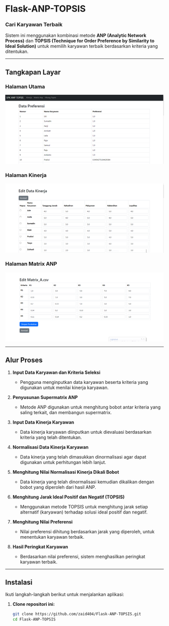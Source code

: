 # Flask-ANP-TOPSIS

### Cari Karyawan Terbaik

Sistem ini menggunakan kombinasi metode **ANP (Analytic Network Process)** dan **TOPSIS (Technique for Order Preference by Similarity to Ideal Solution)** untuk memilih karyawan terbaik berdasarkan kriteria yang ditentukan.

---

## Tangkapan Layar

### Halaman Utama
[![Preview Video](https://github.com/zaid404/Flask-ANP-TOPSIS/raw/main/index.png)](https://github.com/zaid404/Flask-ANP-TOPSIS/raw/main/bandicam%202024-11-17%2013-16-14-709.avi)

### Halaman Kinerja
![Halaman Kinerja](https://github.com/zaid404/Flask-ANP-TOPSIS/raw/main/kinerja.png)

### Halaman Matrix ANP
![Halaman Matrix ANP](https://github.com/zaid404/Flask-ANP-TOPSIS/raw/main/matrix.png)

---

## Alur Proses

1. **Input Data Karyawan dan Kriteria Seleksi**
   - Pengguna menginputkan data karyawan beserta kriteria yang digunakan untuk menilai kinerja karyawan.

2. **Penyusunan Supermatrix ANP**
   - Metode ANP digunakan untuk menghitung bobot antar kriteria yang saling terkait, dan membangun supermatrix.

3. **Input Data Kinerja Karyawan**
   - Data kinerja karyawan diinputkan untuk dievaluasi berdasarkan kriteria yang telah ditentukan.

4. **Normalisasi Data Kinerja Karyawan**
   - Data kinerja yang telah dimasukkan dinormalisasi agar dapat digunakan untuk perhitungan lebih lanjut.

5. **Menghitung Nilai Normalisasi Kinerja Dikali Bobot**
   - Data kinerja yang telah dinormalisasi kemudian dikalikan dengan bobot yang diperoleh dari hasil ANP.

6. **Menghitung Jarak Ideal Positif dan Negatif (TOPSIS)**
   - Menggunakan metode TOPSIS untuk menghitung jarak setiap alternatif (karyawan) terhadap solusi ideal positif dan negatif.

7. **Menghitung Nilai Preferensi**
   - Nilai preferensi dihitung berdasarkan jarak yang diperoleh, untuk menentukan karyawan terbaik.

8. **Hasil Peringkat Karyawan**
   - Berdasarkan nilai preferensi, sistem menghasilkan peringkat karyawan terbaik.

---

## Instalasi

Ikuti langkah-langkah berikut untuk menjalankan aplikasi:

1. **Clone repositori ini:**
   ```bash
   git clone https://github.com/zaid404/Flask-ANP-TOPSIS.git
   cd Flask-ANP-TOPSIS
